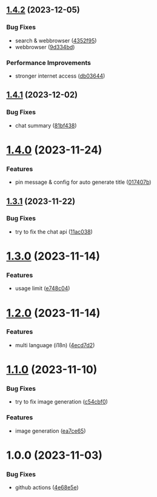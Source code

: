 ## [1.4.2](https://github.com/toandev95/Peer-AI/compare/v1.4.1...v1.4.2) (2023-12-05)


### Bug Fixes

* search & webbrowser ([4352f95](https://github.com/toandev95/Peer-AI/commit/4352f95ba79651d320758f9360f5e5a0e3f8e539))
* webbrowser ([9d334bd](https://github.com/toandev95/Peer-AI/commit/9d334bda8fcb01867f616dbf282696bfac3292c9))


### Performance Improvements

* stronger internet access ([db03644](https://github.com/toandev95/Peer-AI/commit/db036445cb59a4ee4ddb843716ce8119c657acbb))

## [1.4.1](https://github.com/toandev95/Peer-AI/compare/v1.4.0...v1.4.1) (2023-12-02)


### Bug Fixes

* chat summary ([81bf438](https://github.com/toandev95/Peer-AI/commit/81bf438fc5e828daeba0d5c5d7f63793eebbbbd5))

# [1.4.0](https://github.com/toandev95/Peer-AI/compare/v1.3.1...v1.4.0) (2023-11-24)


### Features

* pin message & config for auto generate title ([017407b](https://github.com/toandev95/Peer-AI/commit/017407b3132d2121d673fe5f9de48a0fe79cfedd))

## [1.3.1](https://github.com/toandev95/Peer-AI/compare/v1.3.0...v1.3.1) (2023-11-22)


### Bug Fixes

* try to fix the chat api ([11ac038](https://github.com/toandev95/Peer-AI/commit/11ac0386d63208052b17e0c2410c5c1b4edc7f7c))

# [1.3.0](https://github.com/toandev95/Peer-AI/compare/v1.2.0...v1.3.0) (2023-11-14)


### Features

* usage limit ([e748c04](https://github.com/toandev95/Peer-AI/commit/e748c0405775f4b6e786b616396402f9ff1a7c06))

# [1.2.0](https://github.com/toandev95/Peer-AI/compare/v1.1.0...v1.2.0) (2023-11-14)


### Features

* multi language (i18n) ([4ecd7d2](https://github.com/toandev95/Peer-AI/commit/4ecd7d22ec3d40c849ead837a6fbf897041e5fc3))

# [1.1.0](https://github.com/toandev95/Peer-AI/compare/v1.0.0...v1.1.0) (2023-11-10)


### Bug Fixes

* try to fix image generation ([c54cbf0](https://github.com/toandev95/Peer-AI/commit/c54cbf0ea4e8cc3953b630e040238d9c811bd167))


### Features

* image generation ([ea7ce65](https://github.com/toandev95/Peer-AI/commit/ea7ce6553feccffaaca238f9a36417b27fb9119d))

# 1.0.0 (2023-11-03)


### Bug Fixes

* github actions ([4e68e5e](https://github.com/toandev95/Peer-AI/commit/4e68e5ecf300f8aadc1f43487233500f723416f2))
